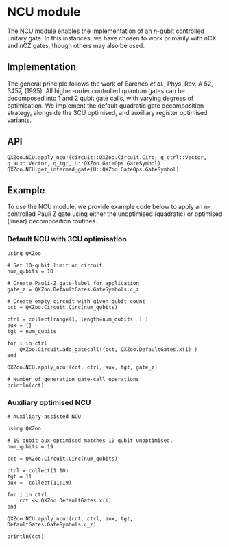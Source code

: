 # NCU module
The NCU module enables the implementation of an $n$-qubit controlled unitary gate. In this instances, we have chosen to work primarily with $n$CX and $n$CZ gates, though others may also be used.

## Implementation
The general principle follows the work of Barenco *et al.*, Phys. Rev. A 52, 3457, (1995). All higher-order controlled quantum gates can be decomposed into 1 and 2 qubit gate calls, with varying degrees of optimisation. We implement the default quadratic gate decomposition strategy, alongside the 3CU optimised, and auxiliary register optimised variants.

## API

```@docs
QXZoo.NCU.apply_ncu!(circuit::QXZoo.Circuit.Circ, q_ctrl::Vector, q_aux::Vector, q_tgt, U::QXZoo.GateOps.GateSymbol)
QXZoo.NCU.get_intermed_gate(U::QXZoo.GateOps.GateSymbol)
```

## Example 
To use the NCU module, we provide example code below to apply an n-controlled Pauli Z gate using either the unoptimised (quadratic) or optimised (linear) decomposition routines.

### Default NCU with 3CU optimisation 
```@example
using QXZoo

# Set 10-qubit limit on circuit
num_qubits = 10

# Create Pauli-Z gate-label for application
gate_z = QXZoo.DefaultGates.GateSymbols.c_z

# Create empty circuit with qiven qubit count
cct = QXZoo.Circuit.Circ(num_qubits)

ctrl = collect(range(1, length=num_qubits  ) ) 
aux = []
tgt = num_qubits

for i in ctrl
    QXZoo.Circuit.add_gatecall!(cct, QXZoo.DefaultGates.x(i) )
end

QXZoo.NCU.apply_ncu!(cct, ctrl, aux, tgt, gate_z)

# Number of generation gate-call operations
println(cct)
```

### Auxiliary optimised NCU

```@example
# Auxiliary-assisted NCU

using QXZoo

# 19 qubit aux-optimised matches 10 qubit unoptimised.
num_qubits = 19

cct = QXZoo.Circuit.Circ(num_qubits)

ctrl = collect(1:10)
tgt = 11
aux =  collect(11:19)

for i in ctrl
    cct << QXZoo.DefaultGates.x(i)
end

QXZoo.NCU.apply_ncu!(cct, ctrl, aux, tgt, DefaultGates.GateSymbols.c_z)

println(cct)
```